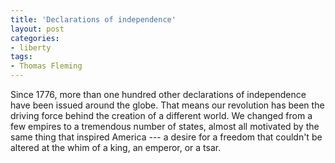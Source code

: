 ```yaml
---
title: 'Declarations of independence'
layout: post
categories:
- liberty
tags:
- Thomas Fleming
---
```


Since 1776, more than one hundred other declarations of independence have been issued around the globe. That means our revolution has been the driving force behind the creation of a different world. We changed from a few empires to a tremendous number of states, almost all motivated by the same thing that inspired America --- a desire for a freedom that couldn't be altered at the whim of a king, an emperor, or a tsar.